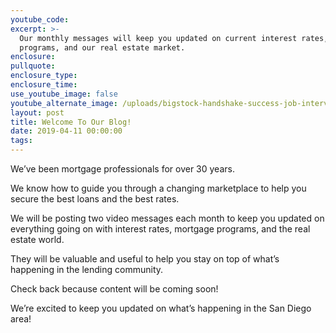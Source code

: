 ```yaml
---
youtube_code:
excerpt: >-
  Our monthly messages will keep you updated on current interest rates, mortgage
  programs, and our real estate market.
enclosure:
pullquote:
enclosure_type:
enclosure_time:
use_youtube_image: false
youtube_alternate_image: /uploads/bigstock-handshake-success-job-intervie-254790886.jpg
layout: post
title: Welcome To Our Blog!
date: 2019-04-11 00:00:00
tags:
---
```


We’ve been mortgage professionals for over 30 years.

We know how to guide you through a changing marketplace to help you secure the best loans and the best rates.

We will be posting two video messages each month to keep you updated on everything going on with interest rates, mortgage programs, and the real estate world. &nbsp;

They will be valuable and useful to help you stay on top of what’s happening in the lending community.

Check back because content will be coming soon!

We’re excited to keep you updated on what’s happening in the San Diego area!